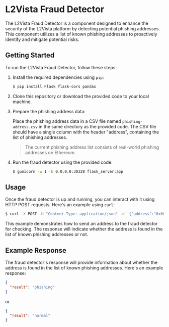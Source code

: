 # L2Vista Fraud Detector

The L2Vista Fraud Detector is a component designed to enhance the security of the L2Vista platform by detecting potential phishing addresses.
This component utilizes a list of known phishing addresses to proactively identify and mitigate potential risks.

## Getting Started

To run the L2Vista Fraud Detector, follow these steps:

1. Install the required dependencies using `pip`:

   ```bash
   $ pip install Flask flask-cors pandas
   ```

2. Clone this repository or download the provided code to your local machine.

3. Prepare the phishing address data:

   Place the phishing address data in a CSV file named `phishing-address.csv` in the same directory as the provided code. The CSV file should have a single column with the header "address", containing the list of phishing addresses.

   > The current phishing address list consists of real-world phishing addresses on Ethereum.

4. Run the fraud detector using the provided code:

   ```bash
   $ gunicorn -w 1 -b 0.0.0.0:30328 flask_server:app
   ```

## Usage

Once the fraud detector is up and running, you can interact with it using HTTP POST requests. Here's an example using `curl`:

```bash
$ curl -X POST -H "Content-Type: application/json" -d '{"address":"0x0061fb5485dff4bb85c078dca80d19119224d97e"}' http://localhost:30328/check
```

This example demonstrates how to send an address to the fraud detector for checking. The response will indicate whether the address is found in the list of known phishing addresses or not.

## Example Response

The fraud detector's response will provide information about whether the address is found in the list of known phishing addresses. Here's an example response:

```json
{
  "result": "phishing"
}
```

or

```json
{
  "result": "normal"
}
```
